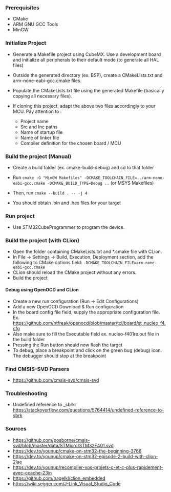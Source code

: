 ### Prerequisites

- CMake
- ARM GNU GCC Tools
- MinGW

### Initialize Project

- Generate a Makefile project using CubeMX. Use a development board and initialize all peripherals to their default mode (to generate all HAL files)

- Outside the generated directory (ex. BSP), create a CMakeLists.txt and arm-none-eabi-gcc.cmake files.

- Populate the CMakeLists.txt file using the generated Makefile (basically copying all necessary files).

- If cloning this project, adapt the above two files accordingly to your MCU. Pay attention to :
    - Project name
    - Src and Inc paths
    - Name of startup file
    - Name of linker file
    - Compiler definition for the chosen board / MCU

### Build the project (Manual)

- Create a build folder (ex. cmake-build-debug) and cd to that folder

- Run `cmake -G "MinGW Makefiles" -DCMAKE_TOOLCHAIN_FILE=../arm-none-eabi-gcc.cmake -DCMAKE_BUILD_TYPE=Debug ..` (or MSYS Makefiles)

- Then, run `cmake --build . -- -j 4`

- You should obtain .bin and .hex files for your target

### Run project

- Use STM32CubeProgrammer to program the device.

### Build the project (with CLion)

- Open the folder containing CMakeLists.txt and *.cmake file with CLion.
- In File -> Settings -> Build, Execution, Deployment section, add the following to CMake options field: `-DCMAKE_TOOLCHAIN_FILE=arm-none-eabi-gcc.cmake`
- CLion should reload the CMake project without any errors.
- Build the project

#### Debug using OpenOCD and CLion

- Create a new run configuration (Run -> Edit Configurations)
- Add a new OpenOCD Download & Run configuration
- In the board config file field, supply the appropriate configuration file. Ex. https://github.com/ntfreak/openocd/blob/master/tcl/board/st_nucleo_f4.cfg
- Also make sure to fill the Executable field ex. nucleo-f401re.out file in the build folder
- Pressing the Run button should now flash the target
- To debug, place a breakpoint and click on the green bug (debug) icon. The debugger should stop at the breakpoint

### Find CMSIS-SVD Parsers

- https://github.com/cmsis-svd/cmsis-svd

### Troubleshooting

- Undefined reference to _sbrk: https://stackoverflow.com/questions/5764414/undefined-reference-to-sbrk

### Sources

- https://github.com/posborne/cmsis-svd/blob/master/data/STMicro/STM32F401.svd
- https://dev.to/younup/cmake-on-stm32-the-beginning-3766
- https://dev.to/younup/cmake-on-stm32-episode-2-build-with-clion-2lae
- https://dev.to/younup/recompiler-vos-projets-c-et-c-plus-rapidement-avec-ccache-23in
- https://github.com/nagelkl/clion_embedded
- https://wiki.segger.com/J-Link_Visual_Studio_Code